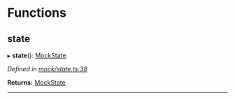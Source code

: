 

# Functions

<a id="state"></a>

##  state

▸ **state**(): [MockState](_mock_types_d_.md#mockstate)

*Defined in [mock/state.ts:38](https://github.com/polkadot-js/api/blob/60d3d63/packages/api-provider/src/mock/state.ts#L38)*

**Returns:** [MockState](_mock_types_d_.md#mockstate)

___

